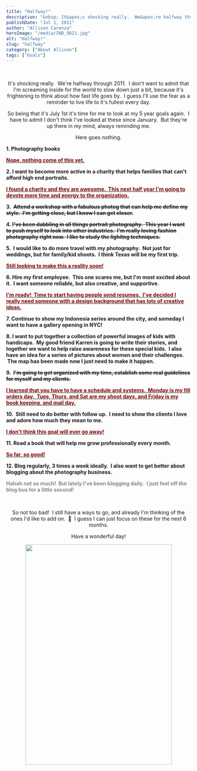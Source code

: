 ```yaml
---
title: "Halfway!"
description: "&nbsp; It&apos;s shocking really.  We&apos;re halfway through 2011.  I don&apos;t want to admit that I&apos;m screaming inside for the world "
publishDate: "Jul 1, 2011"
author: "Allison Carenza"
heroImage: "/media/IND_9821.jpg"
alt: "Halfway!"
slug: "halfway"
category: ["About Allison"]
tags: ["Goals"]
---
```


<p style="text-align: center;">&nbsp;</p>
<p style="text-align: center;">It&apos;s shocking really.  We&apos;re halfway through 2011.  I don&apos;t want to admit that I&apos;m screaming inside for the world to slow down just a bit, because it&apos;s frightening to think about how fast life goes by.  I guess I&apos;ll use the fear as a reminder to live life to it&apos;s fullest every day.</p>
<p style="text-align: center;">So being that it&apos;s July 1st it&apos;s time for me to look at my 5 year goals again.  I have to admit I don&apos;t think I&apos;ve looked at these since January.  But they&apos;re up there in my mind, always reminding me.</p>
<p style="text-align: center;">Here goes nothing.</p>
<p><strong>1. Photography books</strong></p>
<p><span style="text-decoration: underline;"><span style="color: #800000;"><strong>Nope, nothing come of this yet. </strong></span></span></p>
<p><strong>2. I want to become more active in a charity that helps families that can&apos;t afford high end portraits.</strong></p>
<p><span style="text-decoration: underline;"><span style="color: #800000;"><strong>I found a charity and they are awesome.  This next half year I&apos;m going to devote more time and energy to the organization.</strong></span></span></p>
<p><strong>3.  <del>Attend a workshop with a fabulous photog that can help me define my style.  I&apos;m getting close, but I know I can get closer.</del></strong></p>
<p><strong>4. <del>I&apos;ve been dabbling in all things portrait photography.  This year I want to push myself to look into other industries.  I&apos;m really loving fashion photography right now.  I like to study the lighitng techniques.</del></strong></p>
<p><strong>5.  I would like to do more travel with my photography.  Not just for weddings, but for family/kid shoots.  I think Texas will be my first trip.</strong></p>
<p><span style="text-decoration: underline;"><span style="color: #800000;"><strong>Still looking to make this a reality soon!</strong></span></span></p>
<p><strong>6. Hire my first employee.  This one scares me, but I&apos;m most excited about it.  I want someone reliable, but also creative, and supportive.</strong></p>
<p><span style="text-decoration: underline;"><span style="color: #800000;"><strong>I&apos;m ready!  Time to start having people send resumes.  I&apos;ve decided I really need someone with a design background that has lots of creative ideas.</strong></span></span></p>
<p><strong>7. Continue to show my Indonesia series around the city, and someday I want to have a gallery opening in NYC!</strong></p>
<p><strong>8. I want to put together a collection of powerful images of kids with handicaps.  My good friend Karren is going to write their stories, and together we want to help raise awareness for these special kids.  I also have an idea for a series of pictures about women and their challenges.  The map has been made now I just need to make it happen.</strong></p>
<p><strong>9.  <del>I&apos;m going to get organized with my time, establish some real guidelines for myself and my clients.</del></strong></p>
<p><span style="text-decoration: underline;"><span style="color: #800000;"><strong>I learned that you have to have a schedule and systems.  Monday is my fill orders day.  Tues, Thurs, and Sat are my shoot days, and Friday is my book keeping, and mail day.</strong></span></span></p>
<p><strong>10.  Still need to do better with follow up.  I need to show the clients I love and adore how much they mean to me.</strong></p>
<p><span style="text-decoration: underline;"><span style="color: #800000;"><strong>I don&apos;t think this goal will ever go away!</strong></span></span></p>
<p><strong>11. Read a book that will help me grow professionally every month.</strong></p>
<p><span style="text-decoration: underline;"><span style="color: #800000;"><strong>So far, so good!</strong></span></span></p>
<p><strong>12. Blog regularly, 3 times a week ideally.  I also want to get better about blogging about the photography business.</strong></p>
<p><span style="color: #888888;"><strong> Hahah not so much!  But lately I&apos;ve been blogging daily.  I just feel off the blog bus for a little second!</strong></span></p>
<p style="text-align: center;">&nbsp;</p>
<p style="text-align: center;">So not too bad!  I still have a ways to go, and already I&apos;m thinking of the ones I&apos;d like to add on.  🙂  I guess I can just focus on these for the next 6 months.</p>
<p style="text-align: center;">Have a wonderful day!</p>
<p style="text-align: center;"><img class="aligncenter size-full wp-image-3147" title="IND_9821" src="/media/IND_9821.jpg" alt="" width="399" height="600" srcset="/media/IND_9821.jpg 399w, /media/IND_9821-200x300.jpg 200w" sizes="(max-width: 399px) 100vw, 399px" /></p>
<p style="text-align: center;">&nbsp;</p>
